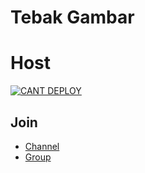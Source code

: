 # Tebak Gambar
# Host
[![CANT DEPLOY](https://www.herokucdn.com/deploy/button.svg)](https://heroku.com/deploy?template=https://github.com/rioprojectx/gamev1/tree/master)

## Join
* [Channel](t.me/rioprojects)
* [Group](t.me/riogroupsupport)
